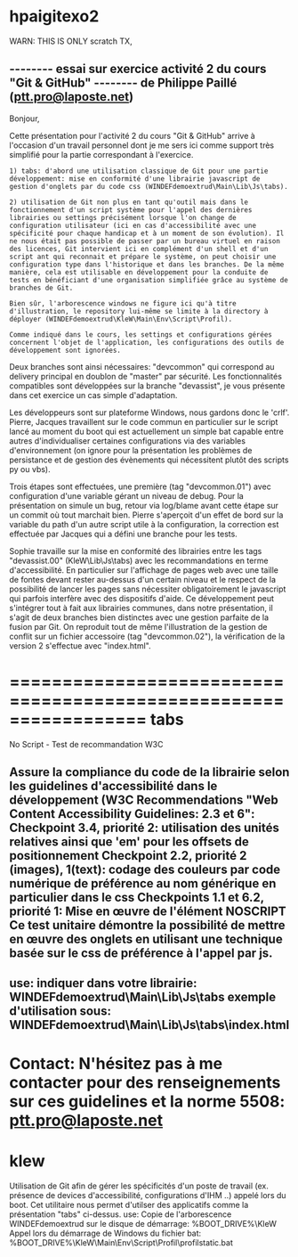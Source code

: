 # hpaigitexo2
WARN: THIS IS ONLY scratch TX, 



-------- essai sur exercice activité 2 du cours "Git & GitHub" 
-------- de Philippe Paillé (ptt.pro@laposte.net)
-----------------------------------------------------------------------

Bonjour,

Cette présentation pour l'activité 2 du cours "Git & GitHub" arrive à l'occasion d'un travail personnel dont je me sers ici comme support très simplifié pour la partie correspondant à l'exercice.

	1) tabs: d'abord une utilisation classique de Git pour une partie développement: mise en conformité d'une librairie javascript de gestion d'onglets par du code css (WINDEFdemoextrud\Main\Lib\Js\tabs).

	2) utilisation de Git non plus en tant qu'outil mais dans le fonctionnement d'un script système pour l'appel des dernières librairies ou settings précisément lorsque l'on change de configuration utilisateur (ici en cas d'accessibilité avec une spécificité pour chaque handicap et à un moment de son évolution). Il ne nous était pas possible de passer par un bureau virtuel en raison des licences, Git intervient ici en complément d'un shell et d'un script ant qui reconnait et prépare le système, on peut choisir une configuration type dans l'historique et dans les branches. De la même manière, cela est utilisable en développement pour la conduite de tests en bénéficiant d'une organisation simplifiée grâce au système de branches de Git.

	Bien sûr, l'arborescence windows ne figure ici qu'à titre d'illustration, le repository lui-même se limite à la directory à déployer (WINDEFdemoextrud\KleW\Main\Env\Script\Profil). 

	Comme indiqué dans le cours, les settings et configurations gérées concernent l'objet de l'application, les configurations des outils de développement sont ignorées.

Deux branches sont ainsi nécessaires: "devcommon" qui correspond au delivery principal en doublon de "master" par sécurité. Les fonctionnalités compatibles sont développées sur la branche "devassist", je vous présente dans cet exercice un cas simple d'adaptation.

Les développeurs sont sur plateforme Windows, nous gardons donc le 'crlf'. Pierre, Jacques travaillent sur le code commun en particulier sur le script lancé au moment du boot qui est actuellement un simple bat capable entre autres d'individualiser certaines configurations via des variables d'environnement (on ignore pour la présentation les problèmes de persistance et de gestion des évènements qui nécessitent plutôt des scripts py ou vbs).

Trois étapes sont effectuées, une première (tag "devcommon.01") avec configuration d'une variable gérant un niveau de debug. Pour la présentation on simule un bug, retour via log/blame avant cette étape sur un commit où tout marchait bien. Pierre s'aperçoit d'un effet de bord sur la variable du path d'un autre script utile à la configuration, la correction est effectuée par Jacques qui a défini une branche pour les tests.

Sophie travaille sur la mise en conformité des librairies entre les tags "devassist.00" (KleW\Lib\Js\tabs) avec les recommandations en terme d'accessibilité. En particulier sur l'affichage de pages web avec une taille de fontes devant rester au-dessus d'un certain niveau et le respect de la possibilité de lancer les pages sans nécessiter obligatoirement le javascript qui parfois interfère avec des dispositifs d'aide. Ce développement peut s'intégrer tout à fait aux librairies communes, dans notre présentation, il s'agit de deux branches bien distinctes avec une gestion parfaite de la fusion par Git. On reproduit tout de même l'illustration de la gestion de conflit sur un fichier accessoire (tag "devcommon.02"), la vérification de la version 2 s'effectue avec "index.html".

=================================================================
tabs
====
No Script - Test de recommandation W3C

Assure la compliance du code de la librairie selon les guidelines d'accessibilité dans le développement (W3C Recommendations "Web Content Accessibility Guidelines: 2.3 et 6":
	Checkpoint 3.4, priorité 2:
		utilisation des unités relatives ainsi que 'em' pour les offsets de positionnement
	Checkpoint 2.2, priorité 2 (images), 1(text):
		codage des couleurs par code numérique de préférence au nom générique en particulier dans le css
	Checkpoints 1.1 et 6.2, priorité 1:
		Mise en œuvre de l'élément NOSCRIPT
Ce test unitaire démontre la possibilité de mettre en œuvre des onglets en utilisant une technique basée sur le css de préférence à l'appel par js.  
----
use:
	indiquer dans votre librairie:
		WINDEFdemoextrud\Main\Lib\Js\tabs
	exemple d'utilisation sous:
		WINDEFdemoextrud\Main\Lib\Js\tabs\index.html
----
Contact:
N'hésitez pas à me contacter pour des renseignements sur ces guidelines et la norme 5508:
ptt.pro@laposte.net
==================================================================
klew
====
Utilisation de Git afin de gérer les spécificités d'un poste de travail (ex. présence de devices d'accessibilité, configurations d'IHM ..) appelé lors du boot. Cet utilitaire nous permet d'utilser des applicatifs comme la présentation "tabs" ci-dessus.
use:
Copie de l'arborescence WINDEFdemoextrud sur le disque de démarrage:
%BOOT_DRIVE%\KleW
Appel lors du démarrage de Windows du fichier bat:
%BOOT_DRIVE%\KleW\Main\Env\Script\Profil\profilstatic.bat

